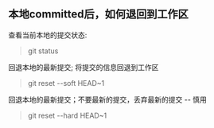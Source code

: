 ## 本地committed后，如何退回到工作区

查看当前本地的提交状态:
> git status

回退本地的最新提交; 将提交的信息回退到工作区
> git reset --soft HEAD~1

回退本地的最新提交；不要最新的提交，丢弃最新的提交  -- 慎用
> git reset --hard HEAD~1